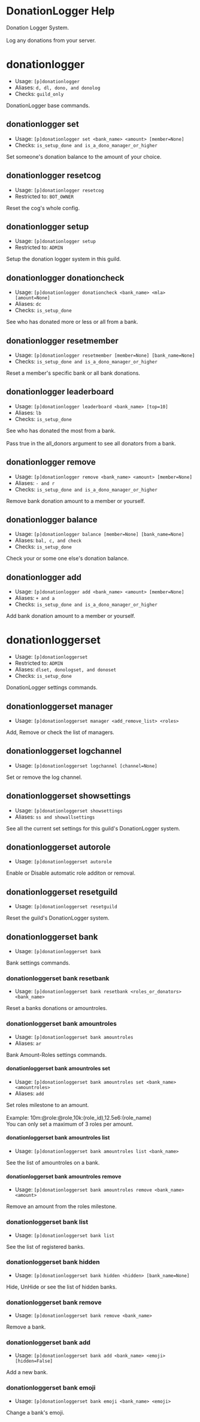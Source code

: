 # DonationLogger Help

Donation Logger System.<br/><br/>Log any donations from your server.

# donationlogger
 - Usage: `[p]donationlogger `
 - Aliases: `d, dl, dono, and donolog`
 - Checks: `guild_only`

DonationLogger base commands.

## donationlogger set
 - Usage: `[p]donationlogger set <bank_name> <amount> [member=None] `
 - Checks: `is_setup_done and is_a_dono_manager_or_higher`

Set someone's donation balance to the amount of your choice.

## donationlogger resetcog
 - Usage: `[p]donationlogger resetcog `
 - Restricted to: `BOT_OWNER`

Reset the cog's whole config.

## donationlogger setup
 - Usage: `[p]donationlogger setup `
 - Restricted to: `ADMIN`

Setup the donation logger system in this guild.

## donationlogger donationcheck
 - Usage: `[p]donationlogger donationcheck <bank_name> <mla> [amount=None] `
 - Aliases: `dc`
 - Checks: `is_setup_done`

See who has donated more or less or all from a bank.

## donationlogger resetmember
 - Usage: `[p]donationlogger resetmember [member=None] [bank_name=None] `
 - Checks: `is_setup_done and is_a_dono_manager_or_higher`

Reset a member's specific bank or all bank donations.

## donationlogger leaderboard
 - Usage: `[p]donationlogger leaderboard <bank_name> [top=10] `
 - Aliases: `lb`
 - Checks: `is_setup_done`

See who has donated the most from a bank.<br/><br/>Pass true in the all_donors argument to see all donators from a bank.

## donationlogger remove
 - Usage: `[p]donationlogger remove <bank_name> <amount> [member=None] `
 - Aliases: `- and r`
 - Checks: `is_setup_done and is_a_dono_manager_or_higher`

Remove bank donation amount to a member or yourself.

## donationlogger balance
 - Usage: `[p]donationlogger balance [member=None] [bank_name=None] `
 - Aliases: `bal, c, and check`
 - Checks: `is_setup_done`

Check your or some one else's donation balance.

## donationlogger add
 - Usage: `[p]donationlogger add <bank_name> <amount> [member=None] `
 - Aliases: `+ and a`
 - Checks: `is_setup_done and is_a_dono_manager_or_higher`

Add bank donation amount to a member or yourself.

# donationloggerset
 - Usage: `[p]donationloggerset `
 - Restricted to: `ADMIN`
 - Aliases: `dlset, donologset, and donoset`
 - Checks: `is_setup_done`

DonationLogger settings commands.

## donationloggerset manager
 - Usage: `[p]donationloggerset manager <add_remove_list> <roles> `

Add, Remove or check the list of managers.

## donationloggerset logchannel
 - Usage: `[p]donationloggerset logchannel [channel=None] `

Set or remove the log channel.

## donationloggerset showsettings
 - Usage: `[p]donationloggerset showsettings `
 - Aliases: `ss and showallsettings`

See all the current set settings for this guild's DonationLogger system.

## donationloggerset autorole
 - Usage: `[p]donationloggerset autorole `

Enable or Disable automatic role additon or removal.

## donationloggerset resetguild
 - Usage: `[p]donationloggerset resetguild `

Reset the guild's DonationLogger system.

## donationloggerset bank
 - Usage: `[p]donationloggerset bank `

Bank settings commands.

### donationloggerset bank resetbank
 - Usage: `[p]donationloggerset bank resetbank <roles_or_donators> <bank_name> `

Reset a banks donations or amountroles.

### donationloggerset bank amountroles
 - Usage: `[p]donationloggerset bank amountroles `
 - Aliases: `ar`

Bank Amount-Roles settings commands.

#### donationloggerset bank amountroles set
 - Usage: `[p]donationloggerset bank amountroles set <bank_name> <amountroles> `
 - Aliases: `add`

Set roles milestone to an amount.<br/><br/>Example: 10m:@role:@role,10k:(role_id),12.5e6:(role_name)<br/>You can only set a maximum of 3 roles per amount.

#### donationloggerset bank amountroles list
 - Usage: `[p]donationloggerset bank amountroles list <bank_name> `

See the list of amountroles on a bank.

#### donationloggerset bank amountroles remove
 - Usage: `[p]donationloggerset bank amountroles remove <bank_name> <amount> `

Remove an amount from the roles milestone.

### donationloggerset bank list
 - Usage: `[p]donationloggerset bank list `

See the list of registered banks.

### donationloggerset bank hidden
 - Usage: `[p]donationloggerset bank hidden <hidden> [bank_name=None] `

Hide, UnHide or see the list of hidden banks.

### donationloggerset bank remove
 - Usage: `[p]donationloggerset bank remove <bank_name> `

Remove a bank.

### donationloggerset bank add
 - Usage: `[p]donationloggerset bank add <bank_name> <emoji> [hidden=False] `

Add a new bank.

### donationloggerset bank emoji
 - Usage: `[p]donationloggerset bank emoji <bank_name> <emoji> `

Change a bank's emoji.

